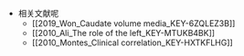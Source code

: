 


- 相关文献呢
	- [[2019_Won_Caudate volume media_KEY-6ZQLEZ3B]]
	- [[2010_Ali_The role of the left_KEY-MTUKB4BK]]
	- [[2010_Montes_Clinical correlation_KEY-HXTKFLHG]]